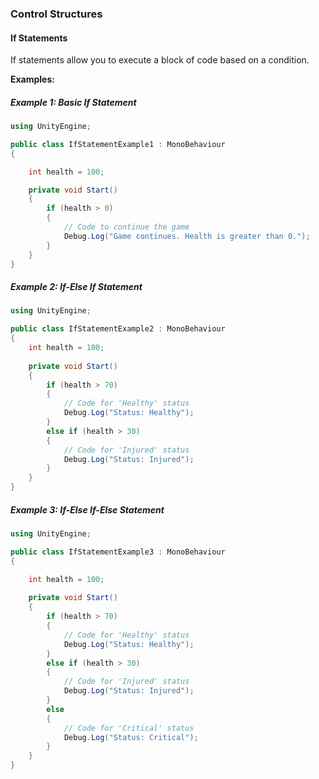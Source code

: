 
### Control Structures

#### If Statements
If statements allow you to execute a block of code based on a condition.

**Examples:**
##### Example 1: Basic If Statement
```csharp
using UnityEngine;

public class IfStatementExample1 : MonoBehaviour
{

	int health = 100;

    private void Start()
    {
        if (health > 0)
        {
            // Code to continue the game
            Debug.Log("Game continues. Health is greater than 0.");
        }
    }
}
```

##### Example 2: If-Else If Statement
```csharp
using UnityEngine;

public class IfStatementExample2 : MonoBehaviour
{
	int health = 100;
	
    private void Start()
    {
        if (health > 70)
        {
            // Code for 'Healthy' status
            Debug.Log("Status: Healthy");
        }
        else if (health > 30)
        {
            // Code for 'Injured' status
            Debug.Log("Status: Injured");
        }
    }
}
```

##### Example 3: If-Else If-Else Statement
```csharp
using UnityEngine;

public class IfStatementExample3 : MonoBehaviour
{

	int health = 100;
	
    private void Start()
    {
        if (health > 70)
        {
            // Code for 'Healthy' status
            Debug.Log("Status: Healthy");
        }
        else if (health > 30)
        {
            // Code for 'Injured' status
            Debug.Log("Status: Injured");
        }
        else
        {
            // Code for 'Critical' status
            Debug.Log("Status: Critical");
        }
    }
}
```



